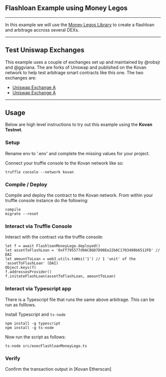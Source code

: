 ## Flashloan Example using Money Legos 

---------------------------------------------------------------------------------------------------------------------------------------------------------------------------------

In this example we will use the [Money Legos Library](https://money-legos.studydefi.com/#/) to create a flashloan and arbitrage accross several DEXs.

---------------------------------------------------------------------------------------------------------------------------------------------------------------------------------

## Test Uniswap Exchanges

This example uses a couple of exchanges set up and maintained by @robsjr and @ggviana. The are forks of Uniswap and published on the Kovan network to help test arbitrage smart contracts like this one. The two exchanges are:

* [Uniswap Exchange A](https://kovan-uniswap.netlify.app/swap) 
* [Uniswap Exchange A](https://kovan-uniswap2.netlify.app/swap) 

---------------------------------------------------------------------------------------------------------------------------------------------------------------------------------

## Usage

Below are high level instructions to try out this example using the **Kovan Testnet**.

### Setup

Rename env to '.env' and complete the missing values for your project.

Connect your truffle console to the Kovan network like so:

```
truffle console --network kovan
```

### Compile / Deploy

Compile and deploy the contract to the Kovan network. From within your truffle console instance do the following:

```
compile
migrate --reset
```

### Interact via Truffle Console

Interact with the contract via the truffle console:

```
let f = await FlashloanMoneyLego.deployed()
let assetToFlashLoan = '0xFf795577d9AC8bD7D90Ee22b6C1703490b6512FD' // DAI
let amountToLoan = web3.utils.toWei('1') // 1 'unit' of the 'assetToFlashLoan' (DAI)
Object.keys(f)
f.addressesProvider()
f.initateFlashLoan(assetToFlashLoan, amountToLoan)
```

### Interact via Typescript app

There is a Typescript file that runs the same above arbitrage. This can be run as folllows.

Install Typescript and `ts-node`

```
npm install -g typescript
npm install -g ts-node
```

Now run the script as follows:

```
ts-node src/execFlashloanMoneyLego.ts
```

### Verify

Confirm the transaction output in [Kovan Etherscan]
